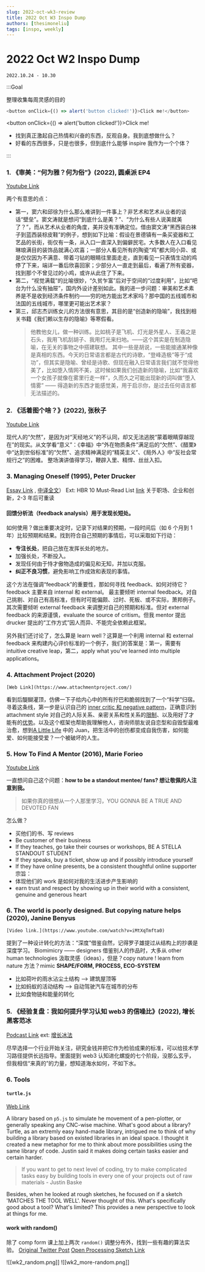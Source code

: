 ```yaml
---
slug: 2022-oct-wk3-review
title: 2022 Oct W3 Inspo Dump
authors: [thesimoneliu]
tags: [inspo, weekly]
---
```


# 2022 Oct W2 Inspo Dump

`2022.10.24 - 10.30`

:::Goal

整理收集每周灵感的目的

```js
<button onClick={() => alert('button clicked!')}>Click me!</button>
```

<button onClick={() => alert('button clicked!')}>Click me!</button>

- 找到真正激起自己热情和兴奋的东西，反观自身。我到底想做什么？
- 好看的东西很多，只是也很多，但到底什么能够 inspire 我作为一个个体？

:::

### 1. 《审美：“何为雅？何为俗”》(2022), 圆桌派 EP4

[Youtube Link](https://www.youtube.com/watch?v=NeBfyCtKCWY&t=3076s&ab_channel=YOUKUDOCUMENTARY-GetAPPnow)

两个有意思的点：

- 第一，窦六和邱徐为什么那么难讲到一件事上？非艺术和艺术从业者的谈话“壁垒”。窦文涛就是想问“到底什么是美？”、“为什么有些人说美就美了？”，而从艺术从业者的角度，美并没有准确定位。借由窦文涛“黑西装白袜子到蓝西装棕皮鞋”的例子，想到如下比喻：假设在景德镇有一条买瓷器和工艺品的长街，街仅有一条，从入口一直深入到偏僻民宅。大多数人在入口看见琳琅满目的装饰品就满心欢喜；一部分人看见所有的陶瓷“鸡”都大同小异、或是仅仅因为不满意、带着刁钻的眼睛往里面走走，直到看见一只表情生动的鸡停了下来，端详一番后欣喜回家；少部分人一直走到最后，看遍了所有瓷器，找到那个不曾见过的小鸡，或许从此住了下来。
- 第二，“视觉满载”的比喻很妙，“久贫乍富”后对于空间的“过度利用”，比如“吧台为什么没有抽屉”，国内外设计差别如此。我的进一步问题：审美和艺术素养是不是收到经济条件制约——穷的地方能出艺术家吗？那中国的五线城市和法国的五线城市，哪里更可能出艺术家？
- 第三，邱志杰训练女儿的方法很有意思，其目的是“创造新的隐喻”，我找到相关书籍《我们赖以生存的隐喻》等寒假看。
  > 他教他女儿，做一种训练。比如桃子是飞机、灯光是外星人、王羲之是石头，我用飞机刮胡子、我用灯光来扫地。——这个其实是在制造隐喻，在无关的事物之中搭建联想。
  > 其中一些是胡说，一些能接通某种像是真相的东西。今天的日常语言都是古代的诗歌，“登峰造极”等于“成功”，但其实是隐喻、曾经是诗歌、但现在融入日常语言我们就不觉得他美了，比如堕入情网不美，这时候如果我们创造新的隐喻，比如“我喜欢一个女孩子就像在雾里行走一样“，久而久之可能出现新的词叫做”堕入情雾” —— 得造新的东西才能感觉美，用于启示你，是过去任何语言都无法描述的。

### 2. 《活着图个啥？》(2022), 张秋子

[Youtube Link](https://www.youtube.com/watch?v=X88qP0s1OI4&t=671s&ab_channel=%E4%B8%80%E5%B8%ADYiXi)

现代人的“欠然”，是因为对“天经地义”的不认同，却又无法逃脱“蒙着眼睛穿越现在”的现实。从文学看“意义”：《幸福》中“外在物质条件”满足后的“欠然”、《醋栗》中“达到世俗标准”的“欠然”、追求精神满足的“精英主义”、《局外人》中“反社会常规行之”的困难。
整场演讲值得学习，鞭辟入里、精悍、丝丝入扣。

### 3. Managing Oneself (1995), Peter Drucker

[Essay Link](https://academic.udayton.edu/lawrenceulrich/leaderarticles/drucker%20managing%20oneself.pdf) , [中译全文](https://mp.weixin.qq.com/s/_rF-5337CuprR2iBVItxTA)）
Ext: HBR 10 Must-Read List [link](https://book.douban.com/review/6512653/) 关于职场、企业和创新，2-3 年后可重读

#### **回馈分析法**（feedback analysis）用于发现长短处。

如何使用？做出重要决定时，记录下对结果的预期，一段时间后（如 6 个月到 1 年）比较预期和结果。找到符合自己预期的事情后，可以采取如下行动：

- **专注长处**，把自己放在发挥长处的地方。
- 加强长处，不断投入。
- 发现任何由于恃才傲物造成的偏见和无知，并加以克服。
- **纠正不良习惯**，避免影响工作成效和表现的事情。

这个方法在强调“feedback”的重要性，那如何寻找 feedback、如何对待它？
feedback 主要来自 internal 和 external。
最主要倾听 internal feedback。对自己挑剔、对自己有高标准，但有时可能偏颇、过时、死板、或不实际，萧邦例子。
其次需要倾听 external feedback 来调整对自己的预期和标准。但对 external feedback 的来源谨慎，evaluate the source of critism。但我 mentor 提出 drucker 提出的“工作方式”因人而异、不能完全依赖此框架。

另外我们还讨论了，怎么算是 learn well？这算是一个利用 internal 和 external feedback 来构建内心评价标准的一个例子，我们的答案是：第一，需要有 intuitive creative leap，第二，apply what you've learned into multiple applications。

### 4. Attachment Project (2020)

    [Web Link](https://www.attachmentproject.com/)

看到后醍醐灌顶，仿佛一下子给内心中的所有拧巴和脆弱找到了一个“科学”归宿。寻着这条线，第一步是认识自己的 [inner critic 和 negative pattern](https://sdlab.fas.harvard.edu/cognitive-reappraisal/identifying-negative-automatic-thought-patterns)，正确意识到 attachment style 对自己的人际关系、亲密关系和性关系的[限制](https://www.attachmentproject.com/blog/casual-sex-and-attachment-styles/)、以及用好了才能有的[优势](https://www.attachmentproject.com/blog/fearful-avoidant-disorganized-superpowers/)。以及这个框架也帮助我理解他人，咨询师朋友说自恋型和自毁型最难治愈，想到[A Little Life](https://www.bam.org/a-little-life?gclid=CjwKCAjwh4ObBhAzEiwAHzZYUxl8CN4MlaxGL6h3bQfbGsCSh3CFXNpAGnW6VYkUKeBuZyzTqGxAoxoCjE0QAvD_BwE&gclsrc=aw.ds) 中的 Juan，把生活中的创伤都变成自我伤害，如何能爱、如何能接受爱？一个被破坏的人生。

### 5. How To Find A Mentor (2016), Marie Forieo

[Youtube Link](https://www.youtube.com/watch?v=Qu8oJQxg_4E)

一直想问自己这个问题：**how to be a standout mentee/ fans? 想让敬佩的人注意到我。**

> 如果你真的很想从一个人那里学习，YOU GONNA BE A TRUE AND DEVOTED FAN

怎么做？

- 买他们的书、写 reviews
- Be customer of their business
- If they teaches, go take their courses or workshops, BE A STELLA STANDOUT STUDENT
- If they speaks, buy a ticket, show up and if possibly introduce yourself
- If they have online presents, be a consistent thoughtful online supporter
  宗旨：
- 体现他们的 work 是如何对我的生活进步产生影响的
- earn trust and respect by showing up in their world with a consistent, genuine and generous heart

### 6. The world is poorly designed. But copying nature helps (2020), Janine Benyus

    [Video link.](https://www.youtube.com/watch?v=iMtXqTmfta0)

提到了一种设计转化的方法：“深度”借鉴自然，记得罗子雄提过从结构上的抄袭是深度学习。
Biomimicry —— designers 借鉴别人的作品时，大多从 other human technologies 汲取灵感（ideas），但是？copy nature ! learn from nature
方法？mimic **SHAPE/FORM, PROCESS, ECO-SYSTEM**

- 比如荷叶的雨水沾尘土结构 --> 建筑屋顶等
- 比如蚂蚁的活动结构 --> 自动驾驶汽车在城市的分布
- 比如食物链和能量的转化

### 5. 《经验复盘：我如何提升学习认知 web3 的信噪比》(2022), 增长黑客范冰

[Podcast Link](https://www.xiaoyuzhoufm.com/episode/629381ef83ddae2d9e72acdb)
ext: [增长冰法](https://youtube.com/channel/UCjrHZB9VQluxjJRnDcqKiqQ)

尽早选择一个行业开始关注，研究金钱并把它作为检验成果的标准，可以给技术学习路径提供长远指导。里面提到 web3 认知进化螺旋的七个阶段，没那么玄乎，但我相信“来真的”的力量，想知道海水如何，不如下水。

### 6. Tools

#### `turtle.js`

[Web Link](https://compform.net/turtles/)

A library based on `p5.js` to simulate he movement of a pen-plotter, or generally speaking any CNC-wise machine.
What's good about a library? Turtle, as an extremly easy hand-made library, intrigued me to think of why building a library based on existed libraries in an ideal space. I thought it created a new metaphor for me to think about more possibilities using the same library of code. Justin said it makes doing certain tasks easier and certain harder.

> If you want to get to next level of coding, try to make complicated tasks easy by building tools in every one of your projects out of raw materials - Justin Baske

Besides, when he looked at rough sketches, he focused on if a sketch 'MATCHES THE TOOL WELL'. Never thought of this. What's specifically good about a tool? What's limited? This provides a new perspective to look at things for me.

#### work with random()

除了 comp form 课上加上两次 `random()` 调整分布外，找到一些有趣的算法实验。
[Original Twitter Post](https://twitter.com/Yazid/status/1583031608382103553)
[Open Processing Sketch Link](https://openprocessing.org/sketch/1575228)

![[wk2_random.png]]
![[wk2_more-random.png]]
